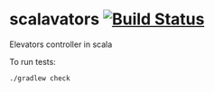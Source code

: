 # scalavators [![Build Status](https://travis-ci.org/abazylewicz/scalavators.svg?branch=master)](https://travis-ci.org/abazylewicz/scalavators)
Elevators controller in scala

To run tests: 

`./gradlew check`
